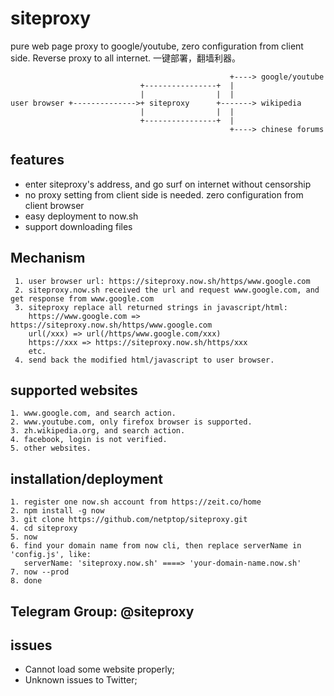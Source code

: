 # siteproxy
pure web page proxy to google/youtube, zero configuration from client side. Reverse proxy to all internet. 一键部署，翻墙利器。

```
                                                 +----> google/youtube
                             +----------------+  |
                             |                |  |
user browser +-------------->+ siteproxy      +-------> wikipedia
                             |                |  |
                             +----------------+  |
                                                 +----> chinese forums
```

## features
- enter siteproxy's address, and go surf on internet without censorship
- no proxy setting from client side is needed. zero configuration from client browser
- easy deployment to now.sh
- support downloading files

## Mechanism
```
 1. user browser url: https://siteproxy.now.sh/https/www.google.com
 2. siteproxy.now.sh received the url and request www.google.com, and get response from www.google.com
 3. siteproxy replace all returned strings in javascript/html:
    https://www.google.com => https://siteproxy.now.sh/https/www.google.com
    url(/xxx) => url(/https/www.google.com/xxx)
    https://xxx => https://siteproxy.now.sh/https/xxx
    etc.
 4. send back the modified html/javascript to user browser.
```

## supported websites
```
1. www.google.com, and search action.
2. www.youtube.com, only firefox browser is supported.
3. zh.wikipedia.org, and search action.
4. facebook, login is not verified.
5. other websites.
```

## installation/deployment
```
1. register one now.sh account from https://zeit.co/home
2. npm install -g now
3. git clone https://github.com/netptop/siteproxy.git
4. cd siteproxy
5. now
6. find your domain name from now cli, then replace serverName in 'config.js', like:
   serverName: 'siteproxy.now.sh' ====> 'your-domain-name.now.sh'
7. now --prod
8. done
```

## Telegram Group: @siteproxy

## issues
- Cannot load some website properly;
- Unknown issues to Twitter;
